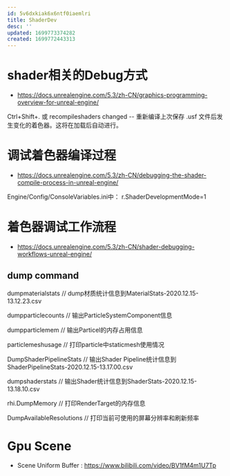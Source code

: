 ```yaml
---
id: 5v6dxkiak6x6ntf0iaemlri
title: ShaderDev
desc: ''
updated: 1699773374282
created: 1699772443313
---
```


# shader相关的Debug方式
* https://docs.unrealengine.com/5.3/zh-CN/graphics-programming-overview-for-unreal-engine/

Ctrl+Shift+. 或 recompileshaders changed   -- 重新编译上次保存 .usf 文件后发生变化的着色器。这将在加载后自动进行。

# 调试着色器编译过程
* https://docs.unrealengine.com/5.3/zh-CN/debugging-the-shader-compile-process-in-unreal-engine/

Engine/Config/ConsoleVariables.ini中：
r.ShaderDevelopmentMode=1


# 着色器调试工作流程
* https://docs.unrealengine.com/5.3/zh-CN/shader-debugging-workflows-unreal-engine/


## dump command 

dumpmaterialstats  // dump材质统计信息到MaterialStats-2020.12.15-13.12.23.csv

dumpparticlecounts  // 输出ParticleSystemComponent信息

dumpparticlemem  // 输出Particel的内存占用信息

particlemeshusage  // 打印particle中staticmesh使用情况

DumpShaderPipelineStats  // 输出Shader Pipeline统计信息到ShaderPipelineStats-2020.12.15-13.17.00.csv

dumpshaderstats  //  输出Shader统计信息到ShaderStats-2020.12.15-13.18.10.csv

rhi.DumpMemory   // 打印RenderTarget的内存信息

DumpAvailableResolutions  // 打印当前可使用的屏幕分辨率和刷新频率

# Gpu Scene

* Scene Uniform Buffer : https://www.bilibili.com/video/BV1fM4m1U7Tp